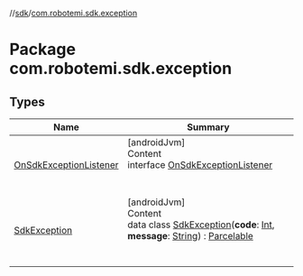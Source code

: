 //[sdk](../../index.md)/[com.robotemi.sdk.exception](index.md)



# Package com.robotemi.sdk.exception  


## Types  
  
|  Name |  Summary | 
|---|---|
| <a name="com.robotemi.sdk.exception/OnSdkExceptionListener///PointingToDeclaration/"></a>[OnSdkExceptionListener](-on-sdk-exception-listener/index.md)| <a name="com.robotemi.sdk.exception/OnSdkExceptionListener///PointingToDeclaration/"></a>[androidJvm]  <br>Content  <br>interface [OnSdkExceptionListener](-on-sdk-exception-listener/index.md)  <br><br><br>|
| <a name="com.robotemi.sdk.exception/SdkException///PointingToDeclaration/"></a>[SdkException](-sdk-exception/index.md)| <a name="com.robotemi.sdk.exception/SdkException///PointingToDeclaration/"></a>[androidJvm]  <br>Content  <br>data class [SdkException](-sdk-exception/index.md)(**code**: [Int](https://kotlinlang.org/api/latest/jvm/stdlib/kotlin/-int/index.html), **message**: [String](https://kotlinlang.org/api/latest/jvm/stdlib/kotlin/-string/index.html)) : [Parcelable](https://developer.android.com/reference/kotlin/android/os/Parcelable.html)  <br><br><br>|

